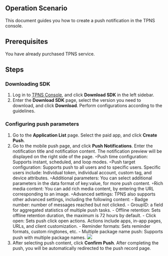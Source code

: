 ## Operation Scenario
This document guides you how to create a push notification in the TPNS console.
## Prerequisites
You have already purchased TPNS service. 


## Steps

### Downloading SDK
1. Log in to [TPNS Console](https://console.cloud.tencent.com/tpns), and click **Download SDK** in the left sidebar.
2. Enter the **Download SDK** page, select the version you need to download, and click **Download**. Perform configurations according to the guidelines.

### Configuring push parameters
1. Go to the **Application List** page. Select the paid app, and click **Create Push**.
2. Go to the mobile push page, and click **Push Notifications**. Enter the notification title and notification content. The notification preview will be displayed on the right side of the page.
	◦Push time configuration: Supports instant, scheduled, and loop modes.
	◦Push target configuration: Supports push to all users and to specific users. Specific users include: Individual token, individual account, custom tag, and device attributes.
	◦Additional parameters: You can select additional parameters in the data format of key:value, for more push content.
	◦Rich media content: You can add rich media content, by entering the URL corresponding to an image.
	◦Advanced settings: TPNS also supports other advanced settings, including the following content:
	   - Badge number: number of messages reached but not clicked.
           - GroupID:  a field for aggregated statistics of multiple push tasks.
	   - Offline retention: Sets offline retention duration, the maximum is 72 hours by default.
	   - Click open: Sets push click open actions. Actions include apps, in-app pages, URLs, and client customization.
	   - Reminder formats: Sets reminder formats, custom ringtones, etc.
	   - Multiple package name push: Supports push with multiple package names.
	![](https://main.qcloudimg.com/raw/ccf9efd21508458cb77332449bde6b6a.png)
3. After selecting push content, click **Confirm Push**. After completing the push, you will be automatically redirected to the push record page.

